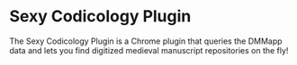 # Sexy Codicology Plugin
The Sexy Codicology Plugin is a Chrome plugin that queries the DMMapp data and lets you find digitized medieval manuscript repositories on the fly!